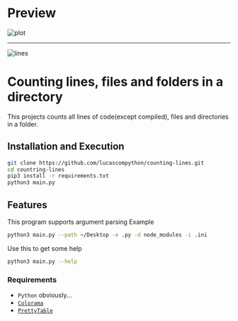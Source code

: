 # Preview
![plot](https://cdn.discordapp.com/attachments/626449728988774401/945405209876791336/unknown.png "Display Image")

---
![lines](https://img.shields.io/tokei/lines/github/lucascompython/counting-lines)
# Counting lines, files and folders in a directory 

This projects counts all lines of code(except compiled), files and directories in a folder.

## Installation and Execution 
```sh
git clone https://github.com/lucascompython/counting-lines.git
cd countring-lines
pip3 install -r requirements.txt
python3 main.py
```
## Features

This program supports argument parsing
Example
```sh
python3 main.py --path ~/Desktop -e .py -d node_modules -i .ini
```
Use this to get some help
```sh
python3 main.py --help
```
### Requirements

- `Python` obviously...
- [`Colorama`](https://pypi.org/project/colorama/)
- [`PrettyTable`](https://pypi.org/project/prettytable/)

